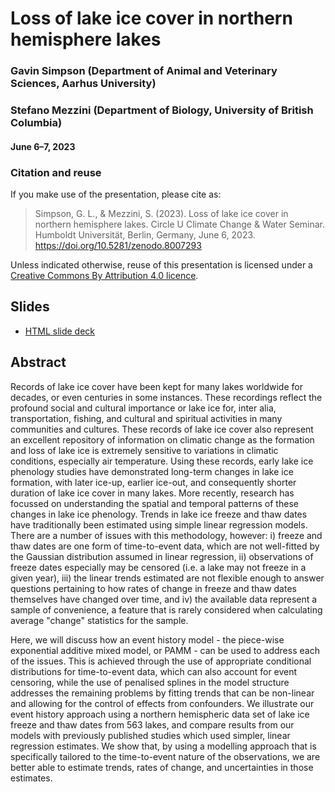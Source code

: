 # Loss of lake ice cover in northern hemisphere lakes

### Gavin Simpson (Department of Animal and Veterinary Sciences, Aarhus University)

### Stefano Mezzini (Department of Biology, University of British Columbia)

#### June 6&ndash;7, 2023

### Citation and reuse

If you make use of the presentation, please cite as:

> Simpson, G. L., & Mezzini, S. (2023). Loss of lake ice cover in northern hemisphere lakes. Circle U Climate Change & Water Seminar. Humboldt Universität, Berlin, Germany, June 6, 2023. https://doi.org/10.5281/zenodo.8007293

Unless indicated otherwise, reuse of this presentation is licensed under a [Creative Commons By Attribution 4.0 licence](https://creativecommons.org/licenses/by/4.0/legalcode).

## Slides

* [HTML slide deck](https://gavinsimpson.github.io/circle-u-lake-ice-phenology/index.html)

## Abstract

Records of lake ice cover have been kept for many lakes worldwide for decades, or even centuries in some instances. These recordings reflect the profound social and cultural importance or lake ice for, inter alia, transportation, fishing, and cultural and spiritual activities in many communities and cultures. These records of lake ice cover also represent an excellent repository of information on climatic change as the formation and loss of lake ice is extremely sensitive to variations in climatic conditions, especially air temperature. Using these records, early lake ice phenology studies have demonstrated long-term changes in lake ice formation, with later ice-up, earlier ice-out, and consequently shorter duration of lake ice cover in many lakes. More recently, research has focussed on understanding the spatial and temporal patterns of these changes in lake ice phenology. Trends in lake ice freeze and thaw dates have traditionally been estimated using simple linear regression models. There are a number of issues with this methodology, however: i) freeze and thaw dates are one form of time-to-event data, which are not well-fitted by the Gaussian distribution assumed in linear regression, ii) observations of freeze dates especially may be censored (i.e. a lake may not freeze in a given year), iii) the linear trends estimated are not flexible enough to answer questions pertaining to how rates of change in freeze and thaw dates themselves have changed over time, and iv) the available data represent a sample of convenience, a feature that is rarely considered when calculating average "change" statistics for the sample.

Here, we will discuss how an event history model - the piece-wise exponential additive mixed model, or PAMM - can be used to address each of the issues. This is achieved through the use of appropriate conditional distributions for time-to-event data, which can also account for event censoring, while the use of penalised splines in the model structure addresses the remaining problems by fitting trends that can be non-linear and allowing for the control of effects from confounders. We illustrate our event history approach using a northern hemispheric data set of lake ice freeze and thaw dates from 563 lakes, and compare results from our models with previously published studies which used simpler, linear regression estimates. We show that, by using a modelling approach that is specifically tailored to the time-to-event nature of the observations, we are better able to estimate trends, rates of change, and uncertainties in those estimates.
